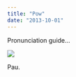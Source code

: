 ```yaml
---
title: "Pow"
date: "2013-10-01"
---
```


Pronunciation guide…

![](images/24c3aecd1c394a933cd4381db1bb785ff5a80eee.jpg)

Pau.
